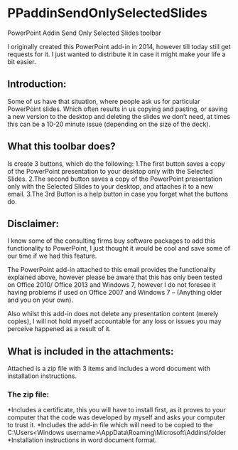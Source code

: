 # PPaddinSendOnlySelectedSlides
PowerPoint Addin Send Only Selected Slides toolbar

I originally created this PowerPoint add-in in 2014, however till today still get requests for it. I just wanted to distribute it in case it might make your life a bit easier.

## Introduction:
Some of us have that situation, where people ask us for particular PowerPoint slides. Which often results in us copying and pasting, or saving a new version to the desktop and deleting the slides we don’t need, at times this can be a 10-20 minute issue (depending on the size of the deck).

## What this toolbar does?
Is create 3 buttons, which do the following:
1.The first button saves a copy of the PowerPoint presentation to your desktop only with the Selected Slides.
2.The second button saves a copy of the PowerPoint presentation only with the Selected Slides to your desktop, and attaches it to a new email.
3.The 3rd Button is a help button in case you forget what the buttons do.
 
## Disclaimer:
I know some of the consulting firms buy software packages to add this functionality to PowerPoint, I just thought it would be cool and save some of our time if we had this feature.

The PowerPoint add-in attached to this email provides the functionality explained above, however please be aware that this has only been tested on Office 2010/ Office 2013 and Windows 7, however I do not foresee it having problems if used on Office 2007 and Windows 7 – (Anything older and you on your own).

Also whilst this add-in does not delete any presentation content (merely copies), I will not hold myself accountable for any loss or issues you may perceive happened as a result of it. 
 
## What is included in the attachments:
 
Attached is a zip file with 3 items and includes a word document with installation instructions.
 
### The zip file:

*Includes a certificate, this you will have to install first, as it proves to your computer that the code was developed by myself and asks your computer to trust it.
*Includes the add-in file which will need to be copied to the C:\Users\<Windows username>\AppData\Roaming\Microsoft\Addins\folder
*Installation instructions in word document format.


